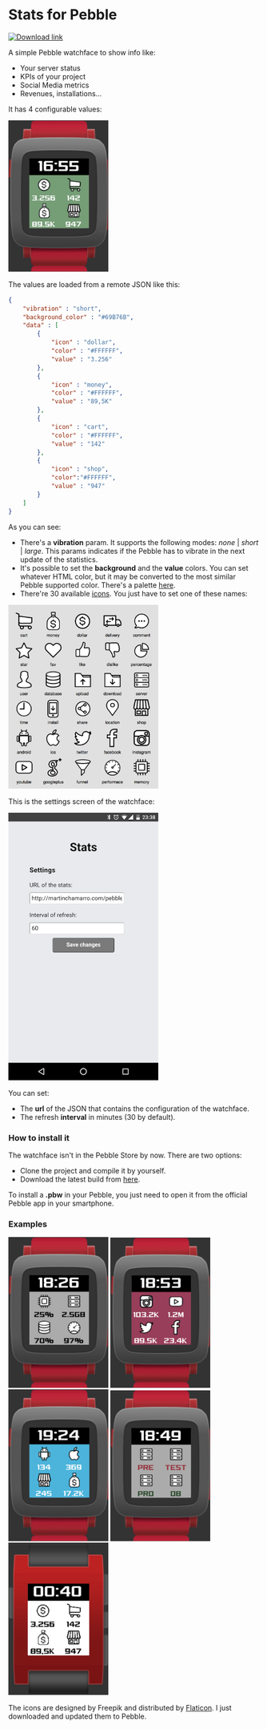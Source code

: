# Stats for Pebble

[![Download link](https://img.shields.io/badge/download-.pbw-green.svg)](build/Stats.pbw)

A simple Pebble watchface to show info like:

* Your server status
* KPIs of your project
* Social Media metrics
* Revenues, installations...

It has 4 configurable values:

<img src="screenshots/screenshot.png" width="200" />

The values are loaded from a remote JSON like this:

~~~json
{
	"vibration" : "short",
	"background_color" : "#69B76B",
	"data" : [
		{
			"icon" : "dollar",
			"color" : "#FFFFFF",
			"value" : "3.256"
		},
		{
			"icon" : "money",
			"color" : "#FFFFFF",
			"value" : "89,5K"
		},
		{
			"icon" : "cart",
			"color" : "#FFFFFF",
			"value" : "142"
		},
		{
			"icon" : "shop",
			"color":"#FFFFFF",
			"value" : "947"
		}
	]
}
~~~

As you can see:

* There's a **vibration** param. It supports the following modes: *none* | *short* | *large*. This params indicates if the Pebble has to vibrate in the next update of the statistics.
* It's possible to set the **background** and the **value** colors. You can set whatever HTML color, but it may be converted to the most similar Pebble supported color. There's a palette [here](https://developer.pebble.com/guides/tools-and-resources/color-picker/).
* There're 30 available [icons](resources/images). You just have to set one of these names:

<img src="screenshots/icons.png" width="300" />



This is the settings screen of the watchface:

<img src="screenshots/screenshot2.png" width="300" />

You can set:

* The **url** of the JSON that contains the configuration of the watchface.
* The refresh **interval** in minutes (30 by default).

### How to install it

The watchface isn't in the Pebble Store by now. There are two options:

* Clone the project and compile it by yourself.
* Download the latest build from [here](build/).

To install a **.pbw** in your Pebble, you just need to open it from the official Pebble app in your smartphone.

### Examples

<img src="screenshots/screenshot3.png" width="200" />
<img src="screenshots/screenshot4.png" width="200" />
<img src="screenshots/screenshot5.png" width="200" />
<img src="screenshots/screenshot6.png" width="200" />
<img src="screenshots/screenshot7.png" width="200" />


The icons are designed by Freepik and distributed by [Flaticon](http://www.flaticon.com/). I just downloaded and updated them to Pebble.
